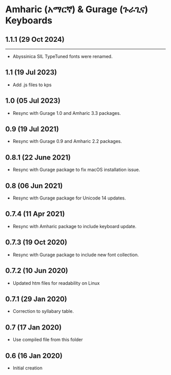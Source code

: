 # Amharic (አማርኛ) & Gurage (ጉራጊና) Keyboards

## 1.1.1 (29 Oct 2024)
--------------------
* Abyssinica SIL TypeTuned fonts were renamed.

## 1.1 (19 Jul 2023)
* Add .js files to kps

## 1.0 (05 Jul 2023)
* Resync with Gurage 1.0 and Amharic 3.3 packages.

## 0.9 (19 Jul 2021)
* Resync with Gurage 0.9 and Amharic 2.2 packages.

## 0.8.1 (22 June 2021)
* Resync with Gurage package to fix macOS installation issue.

## 0.8 (06 Jun 2021)
* Resync with Gurage package for Unicode 14 updates.

## 0.7.4 (11 Apr 2021)
* Resync with Amharic package to include keyboard update.

## 0.7.3 (19 Oct 2020)
* Resync with Gurage package to include new font collection.

## 0.7.2 (10 Jun 2020)
* Updated htm files for readability on Linux

## 0.7.1 (29 Jan 2020)
* Correction to syllabary table.

## 0.7 (17 Jan 2020)
* Use compiled file from this folder

## 0.6 (16 Jan 2020)
* Initial creation
